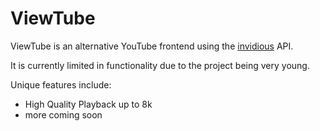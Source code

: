 # ViewTube

ViewTube is an alternative YouTube frontend using the [invidious](https://github.com/omarroth/invidious) API.

It is currently limited in functionality due to the project being very young.

Unique features include:
- High Quality Playback up to 8k
- more coming soon
